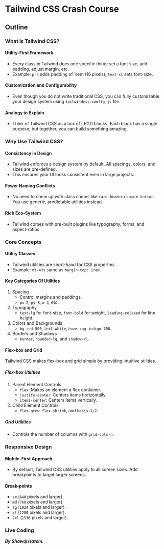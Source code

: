 <!-- REVIEWED - 01 -->

# Tailwind CSS Crash Course

## Outline

### What is Tailwind CSS?

#### Utility-First Framework

- Every class in Tailwind does one specific thing: set a font size, add padding, adjust margin, etc.
- Example: `p-4` adds padding of 1rem (16 pixels), `text-xl` sets font-size.

#### Customization and Configurability

- Even though you do not write traditional CSS, you can fully customizable your design system using `tailwindcss.config.js` file.

#### Analogy to Explain

- Think of Tailwind CSS as a box of LEGO blocks. Each block has a single purpose, but together, you can build something amazing.

### Why Use Tailwind CSS?

#### Consistency in Design

- Tailwind enforces a design system by default. All spacings, colors, and sizes are pre-defined.
- This ensures your UI looks consistent even in large projects.

#### Fewer Naming Conflicts

- No need to come up with class names like `card-header` or `main-button`. You use generic, predictable utilities instead.

#### Rich Eco-System

- Tailwind comes with pre-built plugins like typography, forms, and aspect-ratios.

### Core Concepts

#### Utility Classes

- Tailwind utilities are short-hand for CSS properties.
- Example: `mt-4` is same as `margin-top: 1rem`.

#### Key Categories Of Utilities

1. Spacing
   - Control margins and paddings.
   - `px-2`, `py-8`, `m-4`, etc.
2. Typography
   - `text-lg` for font-size, `font-bold` for weight, `leading-relaxed` for line height.
3. Colors and Backgrounds
   - `bg-red-500`, `text-white`, `hover:bg-indigo-700`.
4. Borders and Shadows
   - `border`, `rounded-lg`, and `shadow-xl`.

#### Flex-box and Grid

Tailwind CSS makes flex-box and grid simple by providing intuitive utilities.

##### Flex-box Utilities

1. Parent Element Controls
   - `flex`: Makes an element a flex container.
   - `justify-center`: Centers items horizontally.
   - `items-center`: Centers items vertically.
2. Child Element Controls
   - `flex-grow`, `flex-shrink`, and `basis-1/2`.

##### Grid Utilities

- Controls the number of columns with `grid-cols-n`.

### Responsive Design

#### Mobile-First Approach

- By default, Tailwind CSS utilities apply to all screen sizes. Add breakpoints to target larger screens.

#### Break-points

- `sm` (`640` pixels and larger).
- `md` (`768` pixels and larger).
- `lg` (`1024` pixels and larger).
- `xl` (`1280` pixels and larger).
- `2xl` (`1536` pixels and larger).

### Live Coding

**_By Shawqi Hatem._**
